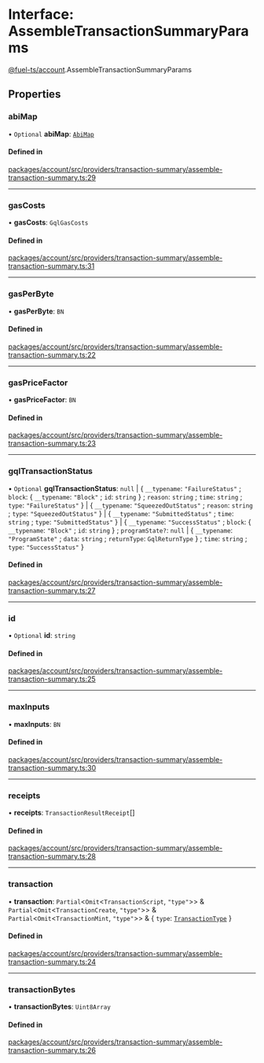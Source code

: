 # Interface: AssembleTransactionSummaryParams

[@fuel-ts/account](/api/Account/index.md).AssembleTransactionSummaryParams

## Properties

### abiMap

• `Optional` **abiMap**: [`AbiMap`](/api/Account/index.md#abimap)

#### Defined in

[packages/account/src/providers/transaction-summary/assemble-transaction-summary.ts:29](https://github.com/FuelLabs/fuels-ts/blob/ec261c53/packages/account/src/providers/transaction-summary/assemble-transaction-summary.ts#L29)

___

### gasCosts

• **gasCosts**: `GqlGasCosts`

#### Defined in

[packages/account/src/providers/transaction-summary/assemble-transaction-summary.ts:31](https://github.com/FuelLabs/fuels-ts/blob/ec261c53/packages/account/src/providers/transaction-summary/assemble-transaction-summary.ts#L31)

___

### gasPerByte

• **gasPerByte**: `BN`

#### Defined in

[packages/account/src/providers/transaction-summary/assemble-transaction-summary.ts:22](https://github.com/FuelLabs/fuels-ts/blob/ec261c53/packages/account/src/providers/transaction-summary/assemble-transaction-summary.ts#L22)

___

### gasPriceFactor

• **gasPriceFactor**: `BN`

#### Defined in

[packages/account/src/providers/transaction-summary/assemble-transaction-summary.ts:23](https://github.com/FuelLabs/fuels-ts/blob/ec261c53/packages/account/src/providers/transaction-summary/assemble-transaction-summary.ts#L23)

___

### gqlTransactionStatus

• `Optional` **gqlTransactionStatus**: ``null`` \| { `__typename`: ``"FailureStatus"`` ; `block`: { `__typename`: ``"Block"`` ; `id`: `string`  } ; `reason`: `string` ; `time`: `string` ; `type`: ``"FailureStatus"``  } \| { `__typename`: ``"SqueezedOutStatus"`` ; `reason`: `string` ; `type`: ``"SqueezedOutStatus"``  } \| { `__typename`: ``"SubmittedStatus"`` ; `time`: `string` ; `type`: ``"SubmittedStatus"``  } \| { `__typename`: ``"SuccessStatus"`` ; `block`: { `__typename`: ``"Block"`` ; `id`: `string`  } ; `programState?`: ``null`` \| { `__typename`: ``"ProgramState"`` ; `data`: `string` ; `returnType`: `GqlReturnType`  } ; `time`: `string` ; `type`: ``"SuccessStatus"``  }

#### Defined in

[packages/account/src/providers/transaction-summary/assemble-transaction-summary.ts:27](https://github.com/FuelLabs/fuels-ts/blob/ec261c53/packages/account/src/providers/transaction-summary/assemble-transaction-summary.ts#L27)

___

### id

• `Optional` **id**: `string`

#### Defined in

[packages/account/src/providers/transaction-summary/assemble-transaction-summary.ts:25](https://github.com/FuelLabs/fuels-ts/blob/ec261c53/packages/account/src/providers/transaction-summary/assemble-transaction-summary.ts#L25)

___

### maxInputs

• **maxInputs**: `BN`

#### Defined in

[packages/account/src/providers/transaction-summary/assemble-transaction-summary.ts:30](https://github.com/FuelLabs/fuels-ts/blob/ec261c53/packages/account/src/providers/transaction-summary/assemble-transaction-summary.ts#L30)

___

### receipts

• **receipts**: `TransactionResultReceipt`[]

#### Defined in

[packages/account/src/providers/transaction-summary/assemble-transaction-summary.ts:28](https://github.com/FuelLabs/fuels-ts/blob/ec261c53/packages/account/src/providers/transaction-summary/assemble-transaction-summary.ts#L28)

___

### transaction

• **transaction**: `Partial`&lt;`Omit`&lt;`TransactionScript`, ``"type"``\>\> & `Partial`&lt;`Omit`&lt;`TransactionCreate`, ``"type"``\>\> & `Partial`&lt;`Omit`&lt;`TransactionMint`, ``"type"``\>\> & { `type`: [`TransactionType`](/api/Account/TransactionType.md)  }

#### Defined in

[packages/account/src/providers/transaction-summary/assemble-transaction-summary.ts:24](https://github.com/FuelLabs/fuels-ts/blob/ec261c53/packages/account/src/providers/transaction-summary/assemble-transaction-summary.ts#L24)

___

### transactionBytes

• **transactionBytes**: `Uint8Array`

#### Defined in

[packages/account/src/providers/transaction-summary/assemble-transaction-summary.ts:26](https://github.com/FuelLabs/fuels-ts/blob/ec261c53/packages/account/src/providers/transaction-summary/assemble-transaction-summary.ts#L26)
